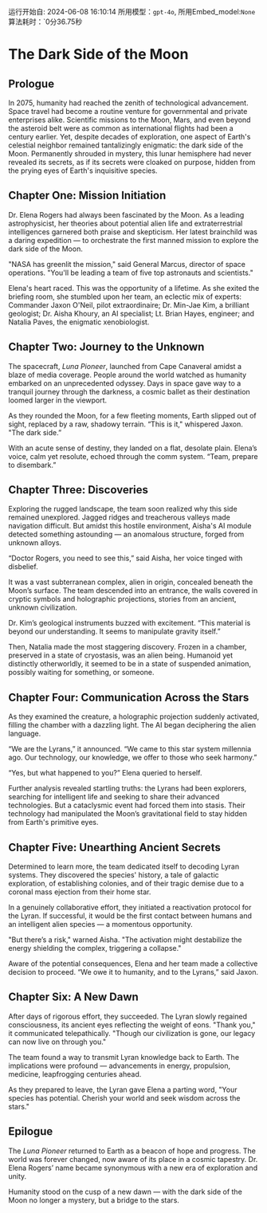 运行开始自: 2024-06-08 16:10:14
所用模型：`gpt-4o`, 所用Embed_model:`None`
算法耗时：`0分36.75秒
# The Dark Side of the Moon

## Prologue

In 2075, humanity had reached the zenith of technological advancement. Space travel had become a routine venture for governmental and private enterprises alike. Scientific missions to the Moon, Mars, and even beyond the asteroid belt were as common as international flights had been a century earlier. Yet, despite decades of exploration, one aspect of Earth's celestial neighbor remained tantalizingly enigmatic: the dark side of the Moon. Permanently shrouded in mystery, this lunar hemisphere had never revealed its secrets, as if its secrets were cloaked on purpose, hidden from the prying eyes of Earth's inquisitive species.

## Chapter One: Mission Initiation

Dr. Elena Rogers had always been fascinated by the Moon. As a leading astrophysicist, her theories about potential alien life and extraterrestrial intelligences garnered both praise and skepticism. Her latest brainchild was a daring expedition — to orchestrate the first manned mission to explore the dark side of the Moon.

"NASA has greenlit the mission," said General Marcus, director of space operations. "You'll be leading a team of five top astronauts and scientists."

Elena's heart raced. This was the opportunity of a lifetime. As she exited the briefing room, she stumbled upon her team, an eclectic mix of experts: Commander Jaxon O'Neil, pilot extraordinaire; Dr. Min-Jae Kim, a brilliant geologist; Dr. Aisha Khoury, an AI specialist; Lt. Brian Hayes, engineer; and Natalia Paves, the enigmatic xenobiologist.

## Chapter Two: Journey to the Unknown

The spacecraft, *Luna Pioneer*, launched from Cape Canaveral amidst a blaze of media coverage. People around the world watched as humanity embarked on an unprecedented odyssey. Days in space gave way to a tranquil journey through the darkness, a cosmic ballet as their destination loomed larger in the viewport.

As they rounded the Moon, for a few fleeting moments, Earth slipped out of sight, replaced by a raw, shadowy terrain. “This is it," whispered Jaxon. "The dark side.”

With an acute sense of destiny, they landed on a flat, desolate plain. Elena’s voice, calm yet resolute, echoed through the comm system. “Team, prepare to disembark.”

## Chapter Three: Discoveries

Exploring the rugged landscape, the team soon realized why this side remained unexplored. Jagged ridges and treacherous valleys made navigation difficult. But amidst this hostile environment, Aisha's AI module detected something astounding — an anomalous structure, forged from unknown alloys.

“Doctor Rogers, you need to see this,” said Aisha, her voice tinged with disbelief.

It was a vast subterranean complex, alien in origin, concealed beneath the Moon’s surface. The team descended into an entrance, the walls covered in cryptic symbols and holographic projections, stories from an ancient, unknown civilization.

Dr. Kim’s geological instruments buzzed with excitement. “This material is beyond our understanding. It seems to manipulate gravity itself.”

Then, Natalia made the most staggering discovery. Frozen in a chamber, preserved in a state of cryostasis, was an alien being. Humanoid yet distinctly otherworldly, it seemed to be in a state of suspended animation, possibly waiting for something, or someone.

## Chapter Four: Communication Across the Stars

As they examined the creature, a holographic projection suddenly activated, filling the chamber with a dazzling light. The AI began deciphering the alien language.

“We are the Lyrans,” it announced. “We came to this star system millennia ago. Our technology, our knowledge, we offer to those who seek harmony.”

“Yes, but what happened to you?” Elena queried to herself. 

Further analysis revealed startling truths: the Lyrans had been explorers, searching for intelligent life and seeking to share their advanced technologies. But a cataclysmic event had forced them into stasis. Their technology had manipulated the Moon’s gravitational field to stay hidden from Earth's primitive eyes.

## Chapter Five: Unearthing Ancient Secrets

Determined to learn more, the team dedicated itself to decoding Lyran systems. They discovered the species' history, a tale of galactic exploration, of establishing colonies, and of their tragic demise due to a coronal mass ejection from their home star.

In a genuinely collaborative effort, they initiated a reactivation protocol for the Lyran. If successful, it would be the first contact between humans and an intelligent alien species — a momentous opportunity.

"But there’s a risk," warned Aisha. "The activation might destabilize the energy shielding the complex, triggering a collapse."

Aware of the potential consequences, Elena and her team made a collective decision to proceed. “We owe it to humanity, and to the Lyrans,” said Jaxon.

## Chapter Six: A New Dawn

After days of rigorous effort, they succeeded. The Lyran slowly regained consciousness, its ancient eyes reflecting the weight of eons. "Thank you," it communicated telepathically. "Though our civilization is gone, our legacy can now live on through you."

The team found a way to transmit Lyran knowledge back to Earth. The implications were profound — advancements in energy, propulsion, medicine, leapfrogging centuries ahead.

As they prepared to leave, the Lyran gave Elena a parting word, "Your species has potential. Cherish your world and seek wisdom across the stars."

## Epilogue

The *Luna Pioneer* returned to Earth as a beacon of hope and progress. The world was forever changed, now aware of its place in a cosmic tapestry. Dr. Elena Rogers’ name became synonymous with a new era of exploration and unity.

Humanity stood on the cusp of a new dawn — with the dark side of the Moon no longer a mystery, but a bridge to the stars.